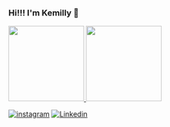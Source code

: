### Hi!!! I'm Kemilly 👋

<!--
**Faariaas/Faariaas** is a ✨ _special_ ✨ repository because its `README.md` (this file) appears on your GitHub profile.

Here are some ideas to get you started:

- 🔭 I’m currently working on ...
- 🌱 I’m currently learning ...
- 👯 I’m looking to collaborate on ...
- 🤔 I’m looking for help with ...
- 💬 Ask me about ...
- 📫 How to reach me: ...
- 😄 Pronouns: ...
- ⚡ Fun fact: ...
-->

<a href="https://github.com/kemilly30/">
  <img height="150em" src="https://github-readme-stats.vercel.app/api?username=kemilly30&show_icons=false&theme=github_dark&title_color=1DE0BC&include_all_commits=true&count_private=true"/>
    
  <img height="150em" src="https://github-readme-stats.vercel.app/api/top-langs/?username=kemilly30&layout=compact&langs_count=7&theme=github_dark&title_color=1DE0BC"/>

[![instagram](https://img.shields.io/badge/Instagram-E4405F?style=for-the-badge&logo=instagram&logoColor=white)](https://www.instagram.com/eukemillysantos/)
[![Linkedin](https://img.shields.io/badge/LinkedIn-0077B5?style=for-the-badge&logo=linkedin&logoColor=white)](https://www.linkedin.com/in/kemilly-pires-90a583184/)

